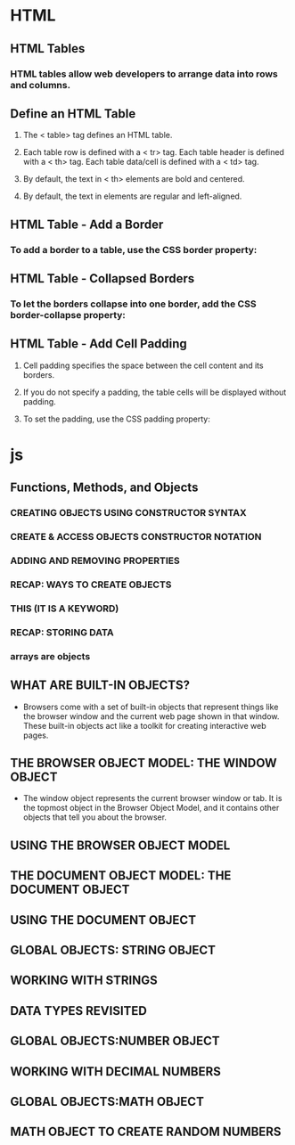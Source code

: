 # HTML
## HTML Tables
### HTML tables allow web developers to arrange data into rows and columns.

## Define an HTML Table

1. The < table> tag defines an HTML table.
2. Each table row is defined with a < tr> tag. Each table header is defined with a < th> tag. Each table data/cell is defined with a < td> tag.
3. By default, the text in < th> elements are bold and centered.

4. By default, the text in <td> elements are regular and left-aligned.

## HTML Table - Add a Border


### To add a border to a table, use the CSS border property:

## HTML Table - Collapsed Borders

### To let the borders collapse into one border, add the CSS border-collapse property:

## HTML Table - Add Cell Padding

1. Cell padding specifies the space between the cell content and its borders.

2. If you do not specify a padding, the table cells will be displayed without padding.

3. To set the padding, use the CSS padding property:



# js

## Functions, Methods, and Objects

### CREATING OBJECTS USING CONSTRUCTOR SYNTAX

### CREATE & ACCESS OBJECTS CONSTRUCTOR NOTATION

### ADDING AND REMOVING PROPERTIES

### RECAP: WAYS TO CREATE OBJECTS 

### THIS (IT IS A KEYWORD) 

### RECAP: STORING DATA

### arrays are objects 

## WHAT ARE BUILT-IN OBJECTS? 

* Browsers come with a set of built-in objects that represent things like the
browser window and the current web page shown in that window. These
built-in objects act like a toolkit for creating interactive web pages. 

## THE BROWSER OBJECT MODEL: THE WINDOW OBJECT

* The window object represents the current
browser window or tab. It is the topmost object
in the Browser Object Model, and it contains
other objects that tell you about the browser. 


## USING THE BROWSER OBJECT MODEL

## THE DOCUMENT OBJECT MODEL: THE DOCUMENT OBJECT 

## USING THE DOCUMENT OBJECT

## GLOBAL OBJECTS: STRING OBJECT

## WORKING WITH STRINGS
## DATA TYPES REVISITED
## GLOBAL OBJECTS:NUMBER OBJECT

## WORKING WITH DECIMAL NUMBERS 

## GLOBAL OBJECTS:MATH OBJECT

## MATH OBJECT TO CREATE RANDOM NUMBERS
